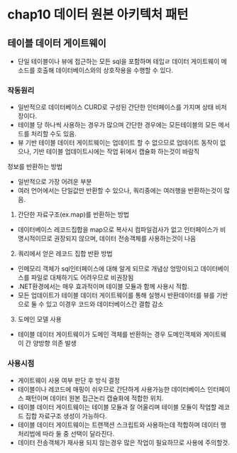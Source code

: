 # chap10 데이터 원본 아키텍처 패턴

## 테이블 데이터 게이트웨이
- 단일 테이블이나 뷰에 접근하는 모든 sql을 포함하며 테입ㄹ 데이터 게이트웨이 메소드를 호출해 데이터베이스와의 상호작용을 수행할 수 있다.

### 작동원리
- 일반적으로 데이터베이스 CURD로 구성된 간단한 인터페이스를 가지며 상태 비저장이다.
- 테이블 당 하나씩 사용하는 경우가 많으며 간단한 경우에는 모든테이블의 모든 메서드를 처리할 수도 있음.
- 뷰 기반 테이블 데이터 게이트웨이는 업데이트 할 수 없으므로 업데이트 동작이 없으나, 기반 테이블 업데이트시에는 작업 뒤에서 캡슐화 하는것이 바람직

정보를 반환하는 방법  
- 일반적으로 가장 어려운 부분
- 여러 언어에서는 단일값만 반환할 수 있으나, 쿼리중에는 여러행을 반환하는것이 많음.  

1. 간단한 자료구조(ex.map)를 반환하는 방법
  - 데이터베이스 레코드집합을 map으로 복사시 컴파일검사가 없고 인터페이스가 비명시적이므로 권장되지 않으며, 데이터 전송객체를 사용하는것이 나음

2. 쿼리에서 얻은 레코드 집합 반환 방법
  - 인메모리 객체가 sql인터페이스에 대해 알게 되므로 개념상 엉망이되고 데이터베이스를 파일로 대체하기도 어려우므로 비권장됨
  - .NET환경에서는 매우 효과적이며 테이블 모듈과 함께 사용시 적합.
  - 모든 업데이트가 테이블 데이터 게이트웨이를 통해 실행시 반환데이터를 뷰를 기반으로 둘 수 있고 이경우 코드와 데이터베이스간 결합 감소
  
3. 도메인 모델 사용
  - 테이블 데이터 게이트웨이가 도메인 객체를 반환하는 경우 도메인객체와 게이트웨이 간 양방향 의존 발생

### 사용시점
- 게이트웨이 사용 여부 판단 후 방식 결정
- 테이블이나 레코드에 매핑이 쉬우므로 간단하게 사용가능한 데이터베이스 인터페이스 패턴이며 데이터 원본 접근논리 캡슐화에 적합한 위치.
- 테이블 데이터 게이트웨이는 테이블 모듈과 잘 어울리며 테이블 모듈이 작업할 레코드 집합 자료구조 생성이 가능하다.
- 테이블 데이터 게이트웨이는 트랜잭션 스크립트와 사용하는데 적합하며 데이터 행 처리법에 따라 둘 중 선택이 달라진다.
- 데이터 전송객체가 재사용 되지 않는경우 많은 작업이 필요하므로 사용에 주의할것.



